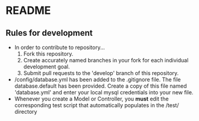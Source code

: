 # README

## Rules for development
- In order to contribute to repository...
    1. Fork this repository.
    2. Create accurately named branches in your fork for each individual development goal.
    3. Submit pull requests to the 'develop' branch of this repository.
- /config/database.yml has been added to the .gitignore file. The file database.default has been provided. Create a copy of this file named 'database.yml' and enter your local mysql credentials into your new file.
- Whenever you create a Model or Controller, you **must** edit the corresponding test script that automatically populates in the /test/ directory
